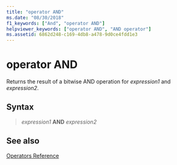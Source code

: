```yaml
---
title: "operator AND"
ms.date: "08/30/2018"
f1_keywords: ["And", "operator AND"]
helpviewer_keywords: ["operator AND", "AND operator"]
ms.assetid: 6862d248-c169-4db8-a478-9d0ce4fdd1e3
---
```

# operator AND

Returns the result of a bitwise AND operation for *expression1* and *expression2*.

## Syntax

> *expression1* **AND** *expression2*

## See also

[Operators Reference](../../assembler/masm/operators-reference.md)<br/>